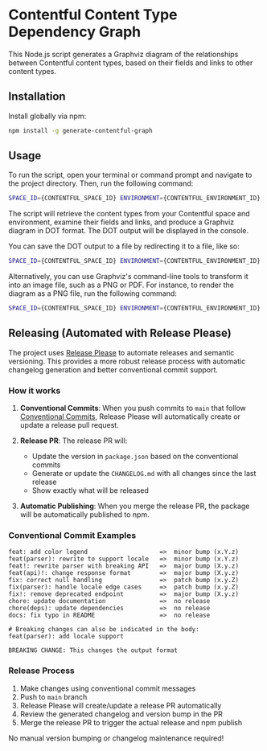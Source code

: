 # Contentful Content Type Dependency Graph

This Node.js script generates a Graphviz diagram of the relationships between Contentful content types, based on their fields and links to other content types.

## Installation

Install globally via npm:

```bash
npm install -g generate-contentful-graph
```

## Usage

To run the script, open your terminal or command prompt and navigate to the project directory. Then, run the following command:

```bash
SPACE_ID={CONTENTFUL_SPACE_ID} ENVIRONMENT={CONTENTFUL_ENVIRONMENT_ID} CONTENT_DELIVERY_ACCESS_TOKEN={CONTENTFUL_CONTENT_DELIVERY_API_ACCESS_TOKEN} npx generate-contentful-graph
```

The script will retrieve the content types from your Contentful space and environment, examine their fields and links, and produce a Graphviz diagram in DOT format. The DOT output will be displayed in the console.

You can save the DOT output to a file by redirecting it to a file, like so:

```bash
SPACE_ID={CONTENTFUL_SPACE_ID} ENVIRONMENT={CONTENTFUL_ENVIRONMENT_ID} CONTENT_DELIVERY_ACCESS_TOKEN={CONTENTFUL_CONTENT_DELIVERY_API_ACCESS_TOKEN} npx generate-contentful-graph > diagram.dot
```

Alternatively, you can use Graphviz's command-line tools to transform it into an image file, such as a PNG or PDF. For instance, to render the diagram as a PNG file, run the following command:

```bash
SPACE_ID={CONTENTFUL_SPACE_ID} ENVIRONMENT={CONTENTFUL_ENVIRONMENT_ID} CONTENT_DELIVERY_ACCESS_TOKEN={CONTENTFUL_CONTENT_DELIVERY_API_ACCESS_TOKEN} npx generate-contentful-graph | dot -Tsvg -o diagram.svg
```

## Releasing (Automated with Release Please)

The project uses [Release Please](https://github.com/googleapis/release-please) to automate releases and semantic versioning. This provides a more robust release process with automatic changelog generation and better conventional commit support.

### How it works

1. **Conventional Commits**: When you push commits to `main` that follow [Conventional Commits](https://www.conventionalcommits.org/), Release Please will automatically create or update a release pull request.

2. **Release PR**: The release PR will:

   - Update the version in `package.json` based on the conventional commits
   - Generate or update the `CHANGELOG.md` with all changes since the last release
   - Show exactly what will be released

3. **Automatic Publishing**: When you merge the release PR, the package will be automatically published to npm.

### Conventional Commit Examples

```
feat: add color legend                    =>  minor bump (x.Y.z)
feat(parser): rewrite to support locale   =>  minor bump (x.Y.z)
feat!: rewrite parser with breaking API   =>  major bump (X.y.z)
feat(api)!: change response format        =>  major bump (X.y.z)
fix: correct null handling                =>  patch bump (x.y.Z)
fix(parser): handle locale edge cases     =>  patch bump (x.y.Z)
fix!: remove deprecated endpoint          =>  major bump (X.y.z)
chore: update documentation               =>  no release
chore(deps): update dependencies          =>  no release
docs: fix typo in README                  =>  no release

# Breaking changes can also be indicated in the body:
feat(parser): add locale support

BREAKING CHANGE: This changes the output format
```

### Release Process

1. Make changes using conventional commit messages
2. Push to `main` branch
3. Release Please will create/update a release PR automatically
4. Review the generated changelog and version bump in the PR
5. Merge the release PR to trigger the actual release and npm publish

No manual version bumping or changelog maintenance required!
